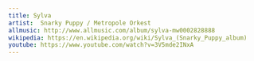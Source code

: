 ```yaml
---
title: Sylva
artist:  Snarky Puppy / Metropole Orkest
allmusic: http://www.allmusic.com/album/sylva-mw0002828888
wikipedia: https://en.wikipedia.org/wiki/Sylva_(Snarky_Puppy_album)
youtube: https://www.youtube.com/watch?v=3V5mde2INxA
---
```

